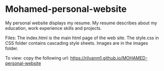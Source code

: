 # Mohamed-personal-website

My personal website displays my resume. 
My resume describes about my education, work experience skills and projects.

Files:
The index.html is the main html page of the web site. 
The style.css in CSS folder contains cascading style sheets.
Images are in the images folder.

To view:
copy the following url: https://rilvanm1.github.io/MOHAMED-personal-website
